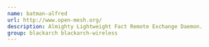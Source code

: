 ```yaml
---
name: batman-alfred
url: http://www.open-mesh.org/
description: Almighty Lightweight Fact Remote Exchange Daemon.
group: blackarch blackarch-wireless
---
```


